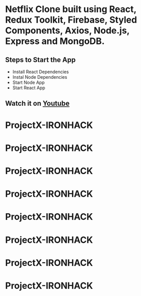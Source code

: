 # Netflix Clone built using React, Redux Toolkit, Firebase, Styled Components, Axios, Node.js, Express and MongoDB.

## Steps to Start the App

+ Install React Dependencies
+ Instal Node Dependencies
+ Start Node App
+ Start React App


## Watch it on [Youtube](https://www.youtube.com/watch?v=HgaJW2I4Mbk)

# ProjectX-IRONHACK
# ProjectX-IRONHACK
# ProjectX-IRONHACK
# ProjectX-IRONHACK
# ProjectX-IRONHACK
# ProjectX-IRONHACK
# ProjectX-IRONHACK
# ProjectX-IRONHACK
